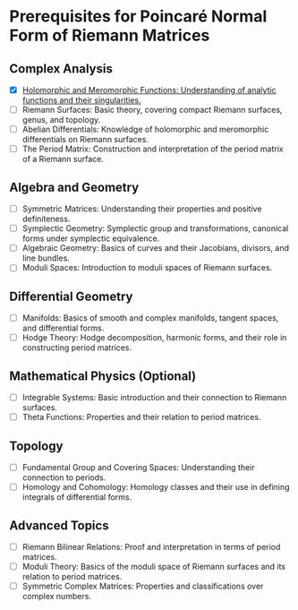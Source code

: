 # Prerequisites for Poincaré Normal Form of Riemann Matrices

## Complex Analysis
- [x] [Holomorphic and Meromorphic Functions: Understanding of analytic functions and their singularities.](Complex-Analysis/Holomorphic_vs_Meromorphic.md)
- [ ] Riemann Surfaces: Basic theory, covering compact Riemann surfaces, genus, and topology.
- [ ] Abelian Differentials: Knowledge of holomorphic and meromorphic differentials on Riemann surfaces.
- [ ] The Period Matrix: Construction and interpretation of the period matrix of a Riemann surface.

## Algebra and Geometry
- [ ] Symmetric Matrices: Understanding their properties and positive definiteness.
- [ ] Symplectic Geometry: Symplectic group and transformations, canonical forms under symplectic equivalence.
- [ ] Algebraic Geometry: Basics of curves and their Jacobians, divisors, and line bundles.
- [ ] Moduli Spaces: Introduction to moduli spaces of Riemann surfaces.

## Differential Geometry
- [ ] Manifolds: Basics of smooth and complex manifolds, tangent spaces, and differential forms.
- [ ] Hodge Theory: Hodge decomposition, harmonic forms, and their role in constructing period matrices.

## Mathematical Physics (Optional)
- [ ] Integrable Systems: Basic introduction and their connection to Riemann surfaces.
- [ ] Theta Functions: Properties and their relation to period matrices.

## Topology
- [ ] Fundamental Group and Covering Spaces: Understanding their connection to periods.
- [ ] Homology and Cohomology: Homology classes and their use in defining integrals of differential forms.

## Advanced Topics
- [ ] Riemann Bilinear Relations: Proof and interpretation in terms of period matrices.
- [ ] Moduli Theory: Basics of the moduli space of Riemann surfaces and its relation to period matrices.
- [ ] Symmetric Complex Matrices: Properties and classifications over complex numbers.
